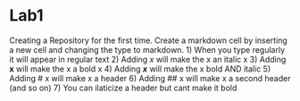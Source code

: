 # Lab1
Creating a Repository for the first time.
Create a markdown cell by inserting a new cell and changing the type to markdown.
	1) When you type regularly it will appear in regular text
	2) Adding _x_ will make the x an italic x
	3) Adding **x** will make the x a bold x
	4) Adding **_x_** will make the x bold AND italic 
	5) Adding # x will make x a header
	6) Adding ## x will make x a second header (and so on)
	7) You can ilaticize a header but cant make it bold 
